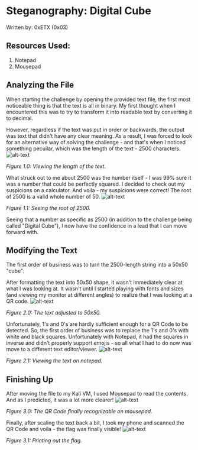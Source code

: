 # Steganography: Digital Cube
Written by: 0xETX (0x03)

## Resources Used:
1. Notepad
2. Mousepad

## Analyzing the File
When starting the challenge by opening the provided text file, the first most noticeable thing is that the text is all in binary. My first thought when I encountered this was to try to transform it into readable text by converting it to decimal.

However, regardless if the text was put in order or backwards, the output was text that didn't have any clear meaning. As a result, I was forced to look for an alternative way of solving the challenge - and that's when I noticed something pecuilar, which was the length of the text - 2500 characters.
![alt-text](https://github.com/0xETX/CTF-Writeups/blob/main/HackTheBox%20Challenges/Steganography/Digital%20Cube/Images/1.png "The file visible in notepad.")

*Figure 1.0: Viewing the length of the text.*

What struck out to me about 2500 was the number itself - I was 99% sure it was a number that could be perfectly squared. I decided to check out my suspicions on a calculator. And voila - my suspicions were correct! The root of 2500 is a valid whole number of 50.
![alt-text](https://github.com/0xETX/CTF-Writeups/blob/main/HackTheBox%20Challenges/Steganography/Digital%20Cube/Images/2.png "Viewing the root of 2500.")

*Figure 1.1: Seeing the root of 2500.*

Seeing that a number as specific as 2500 (in addition to the challenge being called "Digital Cube"), I now have the confidence in a lead that I can move forward with.

## Modifying the Text
The first order of business was to turn the 2500-length string into a 50x50 "cube".

After formatting the text into 50x50 shape, it wasn't immediately clear at what I was looking at. It wasn't until I started playing with fonts and sizes (and viewing my monitor at different angles) to realize that I was looking at a QR code.
![alt-text](https://github.com/0xETX/CTF-Writeups/blob/main/HackTheBox%20Challenges/Steganography/Digital%20Cube/Images/3.png "The formatted text.")

*Figure 2.0: The text adjusted to 50x50.*

Unfortunately, 1's and 0's are hardly sufficient enough for a QR Code to be detected. So, the first order of business was to replace the 1's and 0's with white and black squares. Unfortunately with Notepad, it had the squares in inverse and didn't properly support emojis - so all what I had to do now was move to a different text editor/viewer.
![alt-text](https://github.com/0xETX/CTF-Writeups/blob/main/HackTheBox%20Challenges/Steganography/Digital%20Cube/Images/4.png "Viewing the edited QR code.")

*Figure 2.1: Viewing the text on notepad.*

## Finishing Up
After moving the file to my Kali VM, I used Mousepad to read the contents. And as I predicted, it was a lot more clearer!
![alt-text](https://github.com/0xETX/CTF-Writeups/blob/main/HackTheBox%20Challenges/Steganography/Digital%20Cube/Images/5.png "The visible code.")

*Figure 3.0: The QR Code finally recognizable on mousepad.*

Finally, after scaling the text back a bit, I took my phone and scanned the QR Code and voila - the flag was finally visible!
![alt-text](https://github.com/0xETX/CTF-Writeups/blob/main/HackTheBox%20Challenges/Steganography/Digital%20Cube/Images/6.jpg "The printed flag.")

*Figure 3.1: Printing out the flag.*